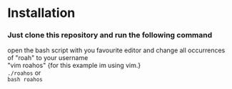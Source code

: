 # Installation
### Just clone this repository and run the following command
open the bash script with you favourite editor and change all occurrences of "roah" to your username<br>
"vim roahos" {for this example im using vim.}<br>
`./roahos` or <br>
`bash roahos`
